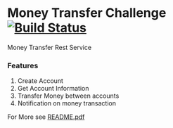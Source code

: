 # Money Transfer Challenge [![Build Status](https://api.travis-ci.org/punitpatel214/challenge.svg?branch=master)](https://api.travis-ci.org/punitpatel214/challenge)
Money Transfer Rest Service

### Features
1. Create Account
2. Get Account Information
3. Transfer Money between accounts
4. Notification on money transaction

For More see [README.pdf](README.pdf)
